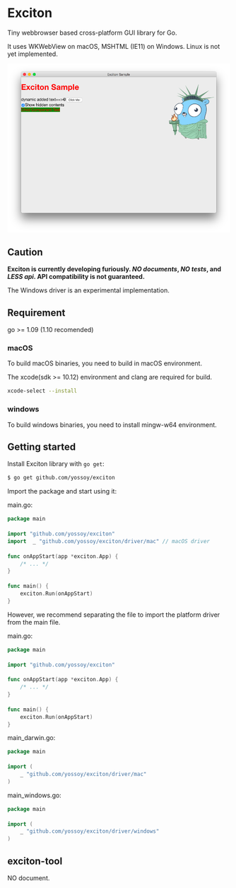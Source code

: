 Exciton
====

Tiny webbrowser based cross-platform GUI library for Go.

It uses WKWebView on macOS, MSHTML (IE11) on Windows.
Linux is not yet implemented.

<p align="center"><img src="example/simple/screenshot/exciton-simple.png"</p>

## Caution

**Exciton is currently developing furiously. *NO documents*, *NO tests*, and *LESS api*. API compatibility is not guaranteed.**

The Windows driver is an experimental implementation.

## Requirement

go >= 1.09 (1.10 recomended)

### macOS
To build macOS binaries, you need to build in macOS environment.

The xcode(sdk >= 10.12) environment and clang are required for build.

```bash
xcode-select --install
```

### windows
To build windows binaries, you need to install mingw-w64 environment.

## Getting started

Install Exciton library with `go get`:

```bash
$ go get github.com/yossoy/exciton
```

Import the package and start using it:

main.go:
```go
package main

import "github.com/yossoy/exciton"
import 	_ "github.com/yossoy/exciton/driver/mac" // macOS driver

func onAppStart(app *exciton.App) {
    /* ... */
}

func main() {
    exciton.Run(onAppStart)
}
```

However, we recommend separating the file to import the platform driver from the main file.

main.go:
```go
package main

import "github.com/yossoy/exciton"

func onAppStart(app *exciton.App) {
    /* ... */
}

func main() {
    exciton.Run(onAppStart)
}
```

main_darwin.go:
```go
package main

import (
	_ "github.com/yossoy/exciton/driver/mac"
)
```
main_windows.go:
```go
package main

import (
	_ "github.com/yossoy/exciton/driver/windows"
)
```

## exciton-tool
NO document.